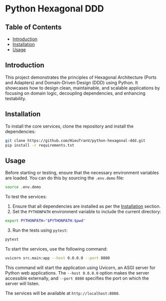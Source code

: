# Python Hexagonal DDD

## Table of Contents

- [Introduction](#introduction)
- [Installation](#installation)
- [Usage](#usage)


## Introduction

This project demonstrates the principles of Hexagonal Architecture (Ports and Adapters) and Domain-Driven Design (DDD) using Python. It showcases how to design clean, maintainable, and scalable applications by focusing on domain logic, decoupling dependencies, and enhancing testability.

## Installation

To install the core services, clone the repository and install the dependencies:

```bash
git clone https://github.com/HieuTranV/python-hexagonal-ddd.git
pip install -r requirements.txt
```


## Usage
Before starting or testing, ensure that the necessary environment variables are loaded. You can do this by sourcing the `.env.demo` file:

```bash
source .env.demo
```

To test the services:

1. Ensure that all dependencies are installed as per the [Installation](#installation) section.
2. Set the `PYTHONPATH` environment variable to include the current directory:
  ```bash
  export PYTHONPATH="$PYTHONPATH:$pwd"
  ```
3. Run the tests using `pytest`:
  ```bash
  pytest
  ```

To start the services, use the following command:

```bash
uvicorn src.main:app --host 0.0.0.0 --port 8080
```

This command will start the application using Uvicorn, an ASGI server for Python web applications. The `--host 0.0.0.0` option makes the server accessible externally, and `--port 8080` specifies the port on which the server will listen.

The services will be available at `http://localhost:8080`.
